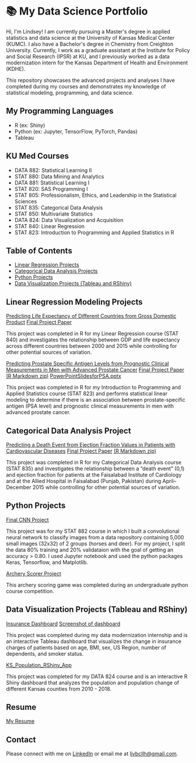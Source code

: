 # 📚 My Data Science Portfolio

Hi, I'm Lindsey! I am currently pursuing a Master's degree in applied statistics and data science at the University of Kansas Medical Center (KUMC). I also have a Bachelor's degree in Chemistry from Creighton University. Currently, I work as a graduate assistant at the Institute for Policy and Social Research (IPSR) at KU, and I previously worked as a data modernization intern for the Kansas Department of Health and Environment (KDHE). 

This repository showcases the advanced projects and analyses I have completed during my courses and demonstrates my knowledge of statistical modeling, programming, and data science. 

## My Programming Languages ##
- R (ex: Shiny) 
- Python (ex: Jupyter, TensorFlow, PyTorch, Pandas)
- Tableau


## KU Med Courses ##
- DATA 882: Statistical Learning II 
- STAT 880: Data Mining and Analytics 
- DATA 881: Statistical Learning I 
- STAT 820: SAS Programming I 
- STAT 805: Professionalism, Ethics, and Leadership in the Statistical Sciences 
- STAT 835: Categorical Data Analysis 
- STAT 850: Multivariate Statistics 
- DATA 824: Data Visualization and Acquisition
- STAT 840: Linear Regression
- STAT 823: Introduction to Programming and Applied Statistics in R 

## Table of Contents ## 
- [Linear Regression Projects](#linear-regression-project)
- [Categorical Data Analysis Projects](#categorical-data-analysis-project)
- [Python Projects](#python-project)
- [Data Visualization Projects (Tableau and RShiny)](#tableau-project)




## Linear Regression Modeling Projects ## 
[Predicting Life Expectancy of Different Countries from Gross Domestic Product](https://github.com/lindseyh251/KUMedPortfolio/blob/6d5e55c1d7833f733cd57e92bb387bbbadc148de/Predicting%20Life%20Expectancy%20of%20Different%20Countries%20from%20Gross%20Domestic%20Product%20(R%20code))
[Final Project Paper](https://github.com/lindseyh251/KUMedPortfolio/blob/6d5e55c1d7833f733cd57e92bb387bbbadc148de/Predicting%20Life%20Expectancy%20of%20Different%20Countries%20from%20Gross%20Domestic%20Product.pdf)

This project was completed in R for my Linear Regression course (STAT 840) and investigates the relationship between GDP and life expectancy across different countries between 2000 and 2015 while controlling for other potential sources of variation. 

[Predicting Prostate Specific Antigen Levels from Prognostic Clinical Measurements in Men with Advanced Prostate Cancer](https://github.com/lindseyh251/KUMedPortfolio/blob/6d5e55c1d7833f733cd57e92bb387bbbadc148de/Predicting%20PSA%20Levels%20from%20Prognostic%20Clinical%20Measurements%20in%20Men%20with%20Advanced%20Prostate%20Cancer%20(R%20code))
[Final Project Paper](https://github.com/lindseyh251/KUMedPortfolio/blob/6d5e55c1d7833f733cd57e92bb387bbbadc148de/Predicting%20PSA%20Levels%20from%20Prognostic%20Clinical%20Measurements%20in%20Men%20with%20Advanced%20Prostate%20Cancer.pdf)
[(R Markdown zip)](https://github.com/user-attachments/files/18524985/Final.Rmd.zip)
[PowerPointSlidesforPSA.pptx](https://github.com/user-attachments/files/18526051/PSAFinal.pptx)


This project was completed in R for my Introduction to Programming and Applied Statistics course (STAT 823) and performs statistical linear modeling to determine if there is an association between prostate-specific antigen (PSA level) and prognostic clinical measurements in men with advanced prostate cancer. 


## Categorical Data Analysis Project ## 
[Predicting a Death Event from Ejection Fraction Values in Patients with Cardiovascular Diseases](https://github.com/lindseyh251/KUMedPortfolio/blob/94005eaa2b95a1fa0a9432c676e9baf80ac6b742/Predicting%20a%20Death%20Event%20from%20Ejection%20Fraction%20Values%20in%20Patients%20with%20Cardiovascular%20Disease%20(R%20code))
[Final Project Paper](https://github.com/lindseyh251/KUMedPortfolio/blob/94005eaa2b95a1fa0a9432c676e9baf80ac6b742/Predicting%20a%20Death%20Event%20from%20Ejection%20Fraction%20Values%20in%20Patients%20with%20Cardiovascular%20Disease.pdf)
[(R Markdown zip)](https://github.com/user-attachments/files/18525574/MyFinal.Rmd.zip)

This project was completed in R for my Categorical Data Analysis course (STAT 835) and investigates the relationship between a “death event” (0,1) and ejection fraction for patients at the Faisalabad Institute of Cardiology and at the Allied Hospital in Faisalabad (Punjab, Pakistan) during April–December 2015 while controlling for other potential sources of variation.

## Python Projects ##
[Final CNN Project](https://github.com/lindseyh251/KUMedPortfolio/blob/main/my_projects/cnn_project/FinalCNN.py)

This project was for my STAT 882 course in which I built a convolutional neural network to classify images from a data repository containing 5,000 small images (32x32) of 2 groups (horses and deer). For my project, I split the data 80% training and 20% validataion with the goal of getting an accuracy > 0.80. I used Jupyter notebook and used the python packages Keras, Tensorflow, and Matplotlib. 

[Archery Scorer Project](https://github.com/lindseyh251/KUMedPortfolio/blob/main/my_projects/archery_scorer_project/archery_scorer.py)

This archery scoring game was completed during an undergraduate python course competition.


## Data Visualization Projects (Tableau and RShiny) ##
[Insurance Dashboard](https://github.com/lindseyh251/KUMedPortfolio/blob/main/my_projects/insurance_project/InsuranceDashboard.twbx)
[Screenshot of dashboard](https://github.com/lindseyh251/KUMedPortfolio/blob/main/my_projects/insurance_project/InsuranceDashboard.png)

This project was completed during my data modernization internship and is an interactive Tableau dashboard that visualizes the change in insurance charges of patients based on age, BMI, sex, US Region, number of dependents, and smoker status. 


[KS_Population_RShiny_App](https://github.com/lindseyh251/KUMedPortfolio/blob/main/my_projects/ks_population_project/KS_Population_RShiny_App.R)    

This project was completed for my DATA 824 course and is an interactive R Shiny dashboard that analyzes the population and population change of different Kansas counties from 2010 - 2018. 

## Resume ## 
[My Resume](https://github.com/lindseyh251/KUMedPortfolio/blob/main/Lindsey_Hornberger_2025.pdf)


## Contact ##
Please connect with me on [LinkedIn](https://www.linkedin.com/in/lindsey-hornberger/)
or email me at ljvbcllh@gmail.com. 
